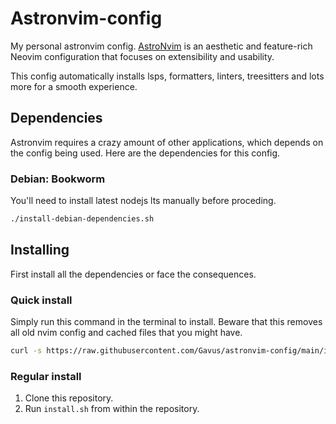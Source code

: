 # Astronvim-config

My personal astronvim config. [AstroNvim](https://astronvim.com/) is an
aesthetic and feature-rich Neovim configuration that focuses on extensibility
and usability.

This config automatically installs lsps, formatters, linters, treesitters and
lots more for a smooth experience.

## Dependencies

Astronvim requires a crazy amount of other applications, which depends on the
config being used. Here are the dependencies for this config.

### Debian: Bookworm

You'll need to install latest nodejs lts manually before proceding.

``` sh
./install-debian-dependencies.sh
```

## Installing

First install all the dependencies or face the consequences.

### Quick install

Simply run this command in the terminal to install. Beware that this removes all
old nvim config and cached files that you might have.

``` sh
curl -s https://raw.githubusercontent.com/Gavus/astronvim-config/main/install.sh | bash /dev/stdin -r
```

### Regular install

1. Clone this repository.
2. Run `install.sh` from within the repository.
